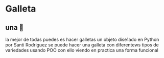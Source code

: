 # Galleta
## una 🍪
la mejor de todas 
puedes es hacer galletas un objeto dise1ado en Python por Santi Rodriguez 
se puede hacer una galleta con diferentews tipos de variedades usando POO con ello viendo en practica una forma funcional
